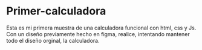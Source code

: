 # Primer-calculadora
Esta es mi primera muestra de una calculadora funcional con html, css y Js. Con un diseño previamente hecho en figma, realice, intentando mantener todo el diseño orginal, la calculadora.

